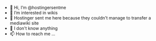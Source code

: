 - 👋 Hi, I’m @hostingersentme
- 👀 I’m interested in wikis
- 🌱 Hostinger sent me here because they couldn't manage to transfer a mediawiki site
- 💞️ I don't know anything
- 📫 How to reach me ...

<!---
hostingersentme/hostingersentme is a ✨ special ✨ repository because its `README.md` (this file) appears on your GitHub profile.
You can click the Preview link to take a look at your changes.
--->
